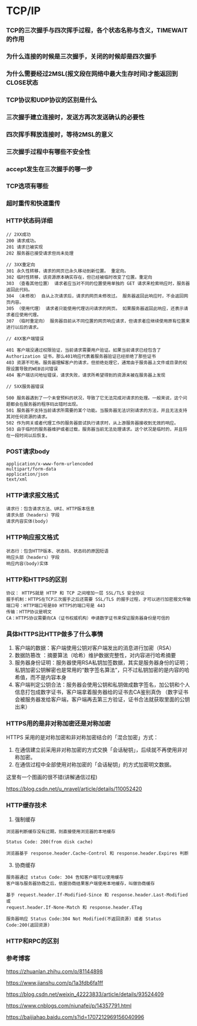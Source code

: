 # TCP/IP

### TCP的三次握手与四次挥手过程，各个状态名称与含义，TIMEWAIT的作用

### 为什么连接的时候是三次握手，关闭的时候却是四次握手

### 为什么需要经过2MSL(报文段在网络中最大生存时间)才能返回到CLOSE状态

### TCP协议和UDP协议的区别是什么

### 三次握手建立连接时，发送方再次发送确认的必要性

### 四次挥手释放连接时，等待2MSL的意义

### 三次握手过程中有哪些不安全性

### accept发生在三次握手的哪一步

### TCP选项有哪些

### 超时重传和快速重传

### HTTP状态码详细 

```
// 2XX成功
200 请求成功。
201 请求已被实现
202 服务器已接受请求但尚未处理

// 3XX重定向
301 永久性转移，请求的网页已永久移动到新位置。 重定向。
302 临时性转移，该资源原本确实存在，但已经被临时改变了位置。重定向
303 （查看其他位置） 请求者应当对不同的位置使用单独的 GET 请求来检索响应时，服务器返回此代码。
304 （未修改） 自从上次请求后，请求的网页未修改过。 服务器返回此响应时，不会返回网页内容。
305 （使用代理） 请求者只能使用代理访问请求的网页。 如果服务器返回此响应，还表示请求者应使用代理。
307 （临时重定向） 服务器目前从不同位置的网页响应请求，但请求者应继续使用原有位置来进行以后的请求。

// 4XX客户端错误

401 客户端没通过权限验证，当前请求需要用户验证。如果当前请求已经包含了 Authorization 证书，那么401响应代表着服务器验证已经拒绝了那些证书
403 资源不可用。服务器理解客户的请求，但拒绝处理它，通常由于服务器上文件或目录的权限设置导致的WEB访问错误
404 客户端访问地址错误，请求失败，请求所希望得到的资源未被在服务器上发现

// 5XX服务器错误

500 服务器遇到了一个未曾预料的状况，导致了它无法完成对请求的处理。一般来说，这个问题都会在服务器的程序码出错时出现。
501 服务器不支持当前请求所需要的某个功能。当服务器无法识别请求的方法，并且无法支持其对任何资源的请求。
502 作为网关或者代理工作的服务器尝试执行请求时，从上游服务器接收到无效的响应。
503 由于临时的服务器维护或者过载，服务器当前无法处理请求。这个状况是临时的，并且将在一段时间以后恢复。
```

### POST请求body

```
application/x-www-form-urlencoded
multipart/form-data
application/json
text/xml
```

### HTTP请求报文格式

```
请求行：包含请求方法、URI、HTTP版本信息
请求头部（headers）字段
请求内容实体(body)
```

### HTTP响应报文格式

```
状态行：包含HTTP版本、状态码、状态码的原因短语
响应头部（headers）字段
响应内容(body)实体
```

### HTTP和HTTPS的区别

```
协议： HTTPS就是 HTTP 和 TCP 之间增加一层 SSL/TLS 安全协议
握手机制：HTTPS在TCP三次握手之后还需要 SSL/TLS 的握手过程，才可以进行加密报文传输
端口号：HTTP端口号是80 HTTPS的端口号是 443
传输：HTTP协议是明文
CA：HTTPS协议需要向CA（证书权威机构）申请数字证书来保证服务器身份是可信的
```

### 具体HTTPS比HTTP做多了什么事情

1. 客户端的数据：客户端使用公钥对客户端发出的消息进行加密（RSA）
2. 数据防篡改 ：摘要算法（哈希）维护数据完整性，对内容进行哈希摘要
3. 服务器身份证明：服务器使用RSA私钥加签数据，其实是服务器身份的证明；私钥加密公钥解密也是常用的“数字签名算法”，只不过私钥加密的是内容的哈希值，而不是内容本身
4. 客户端判定公钥合法：服务器会使用公钥和私钥做成数字签名，加公钥和个人信息打包成数字证书，客户端拿着服务器给的证书去CA鉴别真伪 （数字证书会被服务器发给客户端，客户端再去第三方验证，证书合法就获取里面的公钥出来）

### HTTPS用的是非对称加密还是对称加密

HTTPS 采用的是对称加密和非对称加密结合的「混合加密」方式：

1. 在通信建立前采用非对称加密的方式交换「会话秘钥」，后续就不再使用非对称加密。
2. 在通信过程中全部使用对称加密的「会话秘钥」的方式加密明文数据。  

这里有一个图画的很不错(讲解通信过程)

https://blog.csdn.net/u_nravel/article/details/110052420

### HTTP缓存技术

1. 强制缓存

```
浏览器判断缓存没有过期，则直接使用浏览器的本地缓存

Status Code: 200(from disk cache)

浏览器基于 response.header.Cache-Control 和 response.header.Expires 判断
```

3. 协商缓存

```
服务器通过 status Code: 304 告知客户端可以使用缓存
客户端与服务器协商之后，依据协商结果客户端使用本地缓存，叫做协商缓存

基于 request.header.If-Modified-Since 和 response.header.Last-Modified
或
request.header.If-None-Match 和 response.header.ETag

服务器响应 Status Code:304 Not Modified(不返回资源) 或者 Status Code:200(返回资源)
```

### HTTP和RPC的区别

### 参考博客

https://zhuanlan.zhihu.com/p/81144898

https://www.jianshu.com/p/1a3fdb6fa1ff

https://blog.csdn.net/weixin_42223833/article/details/93524409

https://www.cnblogs.com/niunafei/p/14357791.html

https://baijiahao.baidu.com/s?id=1707212969156040996

